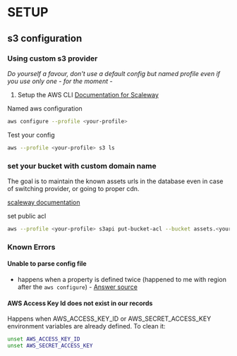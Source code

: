 # SETUP


## s3 configuration

### Using custom s3 provider

*Do yourself a favour, don't use a default config but named profile even if you use only one - for the moment -*

1. Setup the AWS CLI [Documentation for Scaleway](https://www.scaleway.com/en/docs/storage/object/api-cli/object-storage-aws-cli)

Named aws configuration

```bash
aws configure --profile <your-profile>
```

Test your config

```bash
aws --profile <your-profile> s3 ls
```

### set your bucket with custom domain name

The goal is to maintain the known assets urls in the database even in case of switching provider, or going to proper cdn.

[scaleway documentation](https://www.scaleway.com/en/docs/tutorials/s3-customize-url-cname)

set public acl

```bash
aws --profile <your-profile> s3api put-bucket-acl --bucket assets.<yourdomain> --acl public-read
```

### Known Errors

#### Unable to parse config file

- happens when a property is defined twice (happened to me with region after the `aws configure`) - [Answer source](https://bobbyhadz.com/blog/aws-cli-unable-parse-config-file-credentials)

#### AWS Access Key Id does not exist in our records

Happens when AWS_ACCESS_KEY_ID or AWS_SECRET_ACCESS_KEY environment variables are already defined.
To clean it:

```bash
unset AWS_ACCESS_KEY_ID
unset AWS_SECRET_ACCESS_KEY
```

